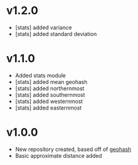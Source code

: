 v1.2.0
======

 * [stats] added variance
 * [stats] added standard deviation
 
v1.1.0
======

 * Added stats module
 * [stats] added mean geohash
 * [stats] added northernmost
 * [stats] added southernmost
 * [stats] added westernmost
 * [stats] added easternmost

v1.0.0
======

 * New repository created, based off of [geohash](https://github.com/vinsci/geohash)
 * Basic approximate distance added